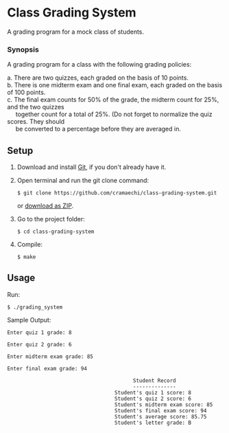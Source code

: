 # Class Grading System
A grading program for a mock class of students.

### Synopsis
A grading program for a class with the following grading policies:

a. There are two quizzes, each graded on the basis of 10 points.<br />
b. There is one midterm exam and one final exam, each graded on the basis of 100 points.<br />
c. The final exam counts for 50% of the grade, the midterm count for 25%, and the two quizzes<br />
   &nbsp;&nbsp;&nbsp;&nbsp;&nbsp;together count for a total of 25%. (Do not forget to normalize the quiz scores. They should<br />
   &nbsp;&nbsp;&nbsp;&nbsp;&nbsp;be converted to a percentage before they are averaged in.

## Setup
1. Download and install [Git](https://git-scm.com/downloads), if you don't already have it.

2. Open terminal and run the git clone command:

   ```
   $ git clone https://github.com/cramaechi/class-grading-system.git
   ```
    or [download as ZIP](https://github.com/cramaechi/class-grading-system/archive/master.zip).

3. Go to the project folder:

   ```
   $ cd class-grading-system
   ```

4. Compile:

   ```
   $ make
   ```
   
## Usage
Run:

```
$ ./grading_system
```

Sample Output:
```
Enter quiz 1 grade: 8                                                                                                 
                                                                                                                      
Enter quiz 2 grade: 6                                                                                                 
                                                                                                                      
Enter midterm exam grade: 85                                                                                          
                                                                                                                      
Enter final exam grade: 94                                                                                            
                                                                                                                      
                                         Student Record                                                               
                                         --------------                                                               
                                   Student's quiz 1 score: 8                                                          
                                   Student's quiz 2 score: 6                                                          
                                   Student's midterm exam score: 85                                                   
                                   Student's final exam score: 94                                                     
                                   Student's average score: 85.75                                                     
                                   Student's letter grade: B 
```
